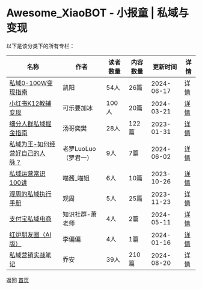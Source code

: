 # Awesome_XiaoBOT - 小报童 | 私域与变现

以下是该分类下的所有专栏：

| 名称 | 作者 | 读者数量 | 内容数量 | 更新时间 | 详情 |
|------|------|----------|----------|----------|------|
| [私域0-100W变现指南](https://xiaobot.net/p/05628?refer=0b133df9-27dc-423b-8101-639049001c13) | 凯阳 | 54人 | 26篇 |  2024-06-17 | [详情](data/05628.md) |
| [小红书K12教辅变现](https://xiaobot.net/p/cola?refer=0b133df9-27dc-423b-8101-639049001c13) | 可乐要加冰 | 100人 | 20篇 |  2024-03-21 | [详情](data/cola.md) |
| [细分人群私域掘金指南](https://xiaobot.net/p/siyu20220909?refer=0b133df9-27dc-423b-8101-639049001c13) | 汤哥奕樊 | 28人 | 122篇 |  2023-01-31 | [详情](data/siyu20220909.md) |
| [私域为王-如何经营好自己的人脉？](https://xiaobot.net/p/siyuweiwang01?refer=0b133df9-27dc-423b-8101-639049001c13) | 老罗LuoLuo（罗君一） | 9人 | 7篇 |  2024-06-02 | [详情](data/siyuweiwang01.md) |
| [私域运营常识100讲](https://xiaobot.net/p/1242473247?refer=0b133df9-27dc-423b-8101-639049001c13) | 喵酱_喵姐 | 6人 | 10篇 |  2023-10-26 | [详情](data/1242473247.md) |
| [观周的私域执行手册](https://xiaobot.net/p/guanzhiusy?refer=0b133df9-27dc-423b-8101-639049001c13) | 观周 | 5人 | 25篇 |  2023-11-23 | [详情](data/guanzhiusy.md) |
| [支付宝私域电商](https://xiaobot.net/p/15868048831?refer=0b133df9-27dc-423b-8101-639049001c13) | 知识社群-萧老师 | 4人 | 2篇 |  2024-05-11 | [详情](data/15868048831.md) |
| [红炉朋友圈（AI版）](https://xiaobot.net/p/honglu0006?refer=0b133df9-27dc-423b-8101-639049001c13) | 李偏偏 | 4人 | 1篇 |  2024-01-16 | [详情](data/honglu0006.md) |
| [私域营销实战笔记](https://xiaobot.net/p/qiaoanwa?refer=0b133df9-27dc-423b-8101-639049001c13) | 乔安 | 39人 | 210篇 |  2024-08-20 | [详情](data/qiaoanwa.md) |


返回 [首页](../README.md)

